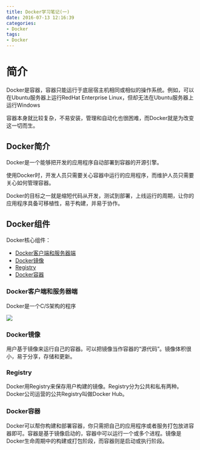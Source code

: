 ```yaml
---
title: Docker学习笔记(一)
date: 2016-07-13 12:16:39
categories: 
- Docker
tags:
- Docker
---
```


# 简介
Docker是容器，容器只能运行于底层宿主机相同或相似的操作系统。例如，可以在Ubuntu服务器上运行RedHat Enterprise Linux，但却无法在Ubuntu服务器上运行Windows

容器本身就比较复杂，不易安装，管理和自动化也很困难，而Docker就是为改变这一切而生。

## Docker简介
Docker是一个能够把开发的应用程序自动部署到容器的开源引擎。

使用Docker时，开发人员只需要关心容器中运行的应用程序，而维护人员只需要关心如何管理容器。

Docker的目标之一就是缩短代码从开发，测试到部署，上线运行的周期，让你的应用程序具备可移植性，易于构建，并易于协作。

## Docker组件
Docker核心组件：

- [Docker客户端和服务器端](#Docker客户端和服务器端)
- [Docker镜像](#Docker镜像)
- [Registry](#Registry)
- [Docker容器](#Docker容器)

### Docker客户端和服务器端
Docker是一个C/S架构的程序

![](http://i.imgur.com/Q9SPlJo.png)

### Docker镜像
用户基于镜像来运行自己的容器。可以把镜像当作容器的“源代码”。镜像体积很小，易于分享，存储和更新。

### Registry
Docker用Registry来保存用户构建的镜像。Registry分为公共和私有两种。Docker公司运营的公共Registry叫做Docker Hub。

### Docker容器
Docker可以帮你构建和部署容器，你只需把自己的应用程序或者服务打包放进容器即可。容器是基于镜像启动的，容器中可以运行一个或多个进程。镜像是Docker生命周期中的构建或打包阶段，而容器则是启动或执行阶段。